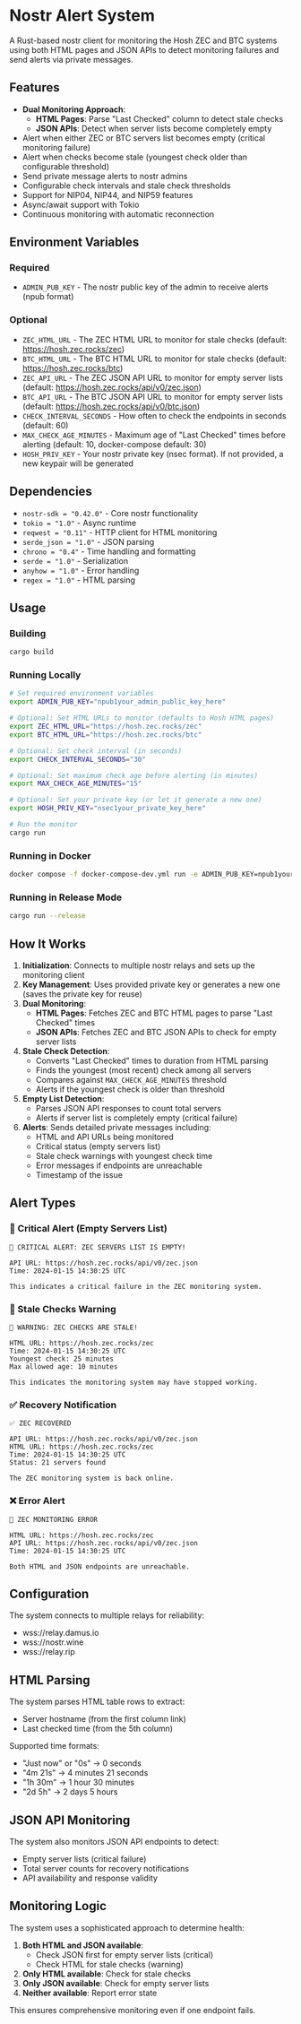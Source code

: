 # Nostr Alert System

A Rust-based nostr client for monitoring the Hosh ZEC and BTC systems using both HTML pages and JSON APIs to detect monitoring failures and send alerts via private messages.

## Features

- **Dual Monitoring Approach**:
  - **HTML Pages**: Parse "Last Checked" column to detect stale checks
  - **JSON APIs**: Detect when server lists become completely empty
- Alert when either ZEC or BTC servers list becomes empty (critical monitoring failure)
- Alert when checks become stale (youngest check older than configurable threshold)
- Send private message alerts to nostr admins
- Configurable check intervals and stale check thresholds
- Support for NIP04, NIP44, and NIP59 features
- Async/await support with Tokio
- Continuous monitoring with automatic reconnection

## Environment Variables

### Required
- `ADMIN_PUB_KEY` - The nostr public key of the admin to receive alerts (npub format)

### Optional
- `ZEC_HTML_URL` - The ZEC HTML URL to monitor for stale checks (default: https://hosh.zec.rocks/zec)
- `BTC_HTML_URL` - The BTC HTML URL to monitor for stale checks (default: https://hosh.zec.rocks/btc)
- `ZEC_API_URL` - The ZEC JSON API URL to monitor for empty server lists (default: https://hosh.zec.rocks/api/v0/zec.json)
- `BTC_API_URL` - The BTC JSON API URL to monitor for empty server lists (default: https://hosh.zec.rocks/api/v0/btc.json)
- `CHECK_INTERVAL_SECONDS` - How often to check the endpoints in seconds (default: 60)
- `MAX_CHECK_AGE_MINUTES` - Maximum age of "Last Checked" times before alerting (default: 10, docker-compose default: 30)
- `HOSH_PRIV_KEY` - Your nostr private key (nsec format). If not provided, a new keypair will be generated

## Dependencies

- `nostr-sdk = "0.42.0"` - Core nostr functionality
- `tokio = "1.0"` - Async runtime
- `reqwest = "0.11"` - HTTP client for HTML monitoring
- `serde_json = "1.0"` - JSON parsing
- `chrono = "0.4"` - Time handling and formatting
- `serde = "1.0"` - Serialization
- `anyhow = "1.0"` - Error handling
- `regex = "1.0"` - HTML parsing

## Usage

### Building

```bash
cargo build
```

### Running Locally

```bash
# Set required environment variables
export ADMIN_PUB_KEY="npub1your_admin_public_key_here"

# Optional: Set HTML URLs to monitor (defaults to Hosh HTML pages)
export ZEC_HTML_URL="https://hosh.zec.rocks/zec"
export BTC_HTML_URL="https://hosh.zec.rocks/btc"

# Optional: Set check interval (in seconds)
export CHECK_INTERVAL_SECONDS="30"

# Optional: Set maximum check age before alerting (in minutes)
export MAX_CHECK_AGE_MINUTES="15"

# Optional: Set your private key (or let it generate a new one)
export HOSH_PRIV_KEY="nsec1your_private_key_here"

# Run the monitor
cargo run
```

### Running in Docker

```bash
docker compose -f docker-compose-dev.yml run -e ADMIN_PUB_KEY=npub1your_admin_key nostr-alert
```

### Running in Release Mode

```bash
cargo run --release
```

## How It Works

1. **Initialization**: Connects to multiple nostr relays and sets up the monitoring client
2. **Key Management**: Uses provided private key or generates a new one (saves the private key for reuse)
3. **Dual Monitoring**: 
   - **HTML Pages**: Fetches ZEC and BTC HTML pages to parse "Last Checked" times
   - **JSON APIs**: Fetches ZEC and BTC JSON APIs to check for empty server lists
4. **Stale Check Detection**:
   - Converts "Last Checked" times to duration from HTML parsing
   - Finds the youngest (most recent) check among all servers
   - Compares against `MAX_CHECK_AGE_MINUTES` threshold
   - Alerts if the youngest check is older than threshold
5. **Empty List Detection**:
   - Parses JSON API responses to count total servers
   - Alerts if server list is completely empty (critical failure)
6. **Alerts**: Sends detailed private messages including:
   - HTML and API URLs being monitored
   - Critical status (empty servers list)
   - Stale check warnings with youngest check time
   - Error messages if endpoints are unreachable
   - Timestamp of the issue

## Alert Types

### 🚨 Critical Alert (Empty Servers List)
```
🚨 CRITICAL ALERT: ZEC SERVERS LIST IS EMPTY!

API URL: https://hosh.zec.rocks/api/v0/zec.json
Time: 2024-01-15 14:30:25 UTC

This indicates a critical failure in the ZEC monitoring system.
```

### 🚨 Stale Checks Warning
```
🚨 WARNING: ZEC CHECKS ARE STALE!

HTML URL: https://hosh.zec.rocks/zec
Time: 2024-01-15 14:30:25 UTC
Youngest check: 25 minutes
Max allowed age: 10 minutes

This indicates the monitoring system may have stopped working.
```

### ✅ Recovery Notification
```
✅ ZEC RECOVERED

API URL: https://hosh.zec.rocks/api/v0/zec.json
HTML URL: https://hosh.zec.rocks/zec
Time: 2024-01-15 14:30:25 UTC
Status: 21 servers found

The ZEC monitoring system is back online.
```

### ❌ Error Alert
```
🚨 ZEC MONITORING ERROR

HTML URL: https://hosh.zec.rocks/zec
API URL: https://hosh.zec.rocks/api/v0/zec.json
Time: 2024-01-15 14:30:25 UTC

Both HTML and JSON endpoints are unreachable.
```

## Configuration

The system connects to multiple relays for reliability:
- wss://relay.damus.io
- wss://nostr.wine
- wss://relay.rip

## HTML Parsing

The system parses HTML table rows to extract:
- Server hostname (from the first column link)
- Last checked time (from the 5th column)

Supported time formats:
- "Just now" or "0s" → 0 seconds
- "4m 21s" → 4 minutes 21 seconds
- "1h 30m" → 1 hour 30 minutes
- "2d 5h" → 2 days 5 hours

## JSON API Monitoring

The system also monitors JSON API endpoints to detect:
- Empty server lists (critical failure)
- Total server counts for recovery notifications
- API availability and response validity

## Monitoring Logic

The system uses a sophisticated approach to determine health:

1. **Both HTML and JSON available**: 
   - Check JSON first for empty server lists (critical)
   - Check HTML for stale checks (warning)
2. **Only HTML available**: Check for stale checks
3. **Only JSON available**: Check for empty server lists
4. **Neither available**: Report error state

This ensures comprehensive monitoring even if one endpoint fails. 